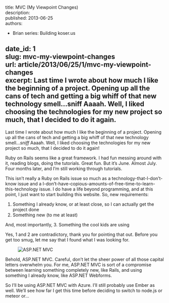 title: MVC (My Viewpoint Changes)  
description:   
published: 2013-06-25  
authors: 
  - Brian
series: Building koser.us
  
date_id: 1  
slug: mvc-my-viewpoint-changes  
url: article/2013/06/25/1/mvc-my-viewpoint-changes  
excerpt: Last time I wrote about how much I like the beginning of a project. Opening up all the cans of tech and getting a big whiff of that new technology smell…sniff Aaaah. Well, I liked choosing the technologies for my new project so much, that I decided to do it again.
---
Last time I wrote about how much I like the beginning of a project. Opening up all the cans of tech and getting a big whiff of that new technology smell…*sniff* Aaaah. Well, I liked choosing the technologies for my new project so much, that I decided to do it again!

Ruby on Rails seems like a great framework. I had fun messing around with it, reading blogs, doing the tutorials. Great fun. But it’s June. Almost July. Four months later, and I’m still working through tutorials.

This isn’t really a Ruby on Rails issue so much as a technology-that-I-don’t-know issue and a I-don’t-have-copious-amounts-of-free-time-to-learn-this-technology issue. I do have a life beyond programming, and at this point, I just want to start building this website. So, new requirements:

1. Something I already know, or at least close, so I can actually get the project done
2. Something new (to me at least)

And, most importantly,
3. Something the cool kids are using

Yes, 1 and 2 are contradictory, thank you for pointing that out. Before you get too smug, let me say that I found what I was looking for.

<figure>      <img src="http://cdn.koser.us/img/journal/2013-06-25-mvc4.jpg" alt="ASP.NET MVC" />  </figure>    

Behold, ASP.NET MVC. Careful, don’t let the sheer power of all those capital letters overwhelm you. For me, ASP.NET MVC is sort of a compromise between learning something completely new, like Rails, and using something I already know, like ASP.NET Webforms.

So I’ll be using ASP.NET MVC with Azure. I’ll still probably use Ember as well. We’ll see how far I get this time before deciding to switch to node.js or meteor or…